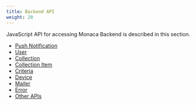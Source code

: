 ```yaml
---
title: Backend API
weight: 20
---
```


JavaScript API for accessing Monaca Backend is described in this
section.

- [Push Notification](push)
- [User](user)
- [Collection](collection)
- [Collection Item](collection_item)
- [Criteria](criteria)
- [Device](device)
- [Mailer](mailer)
- [Error](error)
- [Other APIs](other)
